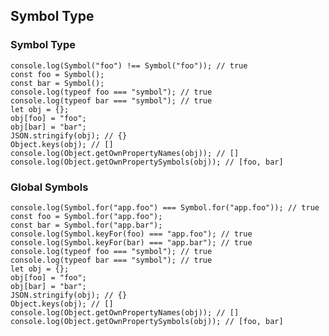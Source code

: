 ## Symbol Type
### Symbol Type
    console.log(Symbol("foo") !== Symbol("foo")); // true
    const foo = Symbol();
    const bar = Symbol();
    console.log(typeof foo === "symbol"); // true
    console.log(typeof bar === "symbol"); // true
    let obj = {};
    obj[foo] = "foo";
    obj[bar] = "bar";
    JSON.stringify(obj); // {}
    Object.keys(obj); // []
    console.log(Object.getOwnPropertyNames(obj)); // []
    console.log(Object.getOwnPropertySymbols(obj)); // [foo, bar]

### Global Symbols
    console.log(Symbol.for("app.foo") === Symbol.for("app.foo")); // true
    const foo = Symbol.for("app.foo");
    const bar = Symbol.for("app.bar");
    console.log(Symbol.keyFor(foo) === "app.foo"); // true
    console.log(Symbol.keyFor(bar) === "app.bar"); // true
    console.log(typeof foo === "symbol"); // true
    console.log(typeof bar === "symbol"); // true
    let obj = {};
    obj[foo] = "foo";
    obj[bar] = "bar";
    JSON.stringify(obj); // {}
    Object.keys(obj); // []
    console.log(Object.getOwnPropertyNames(obj)); // []
    console.log(Object.getOwnPropertySymbols(obj)); // [foo, bar]